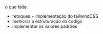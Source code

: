 o que falta:
- retoques + implementação do tailwindCSS
- melhorar a estruturação do código
- implementar os valores padrões
